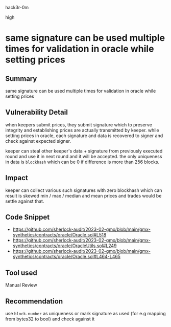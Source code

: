 hack3r-0m

high

# same signature can be used multiple times for validation in oracle while setting prices

## Summary

same signature can be used multiple times for validation in oracle while setting prices

## Vulnerability Detail

when keepers submit prices, they submit signature which to preserve integrity and establishing prices are actually transmitted by keeper. while setting prices in oracle, each signature and data is recovered to signer and check against expected signer.

keeper can steal other keeper's  data + signature from previously executed round and use it in next round and it will be accepted. the only uniqueness in data is `blockhash` which can be 0 if difference is more than 256 blocks.

## Impact

keeper can collect various such signatures with zero blockhash which can result is skewed min / max / median and mean prices and trades would be settle against that.

## Code Snippet

- https://github.com/sherlock-audit/2023-02-gmx/blob/main/gmx-synthetics/contracts/oracle/Oracle.sol#L518
- https://github.com/sherlock-audit/2023-02-gmx/blob/main/gmx-synthetics/contracts/oracle/OracleUtils.sol#L249
- https://github.com/sherlock-audit/2023-02-gmx/blob/main/gmx-synthetics/contracts/oracle/Oracle.sol#L464-L465

## Tool used

Manual Review

## Recommendation

use `block.number` as uniqueness or mark signature as used (for e.g mapping from bytes32 to bool) and check against it
